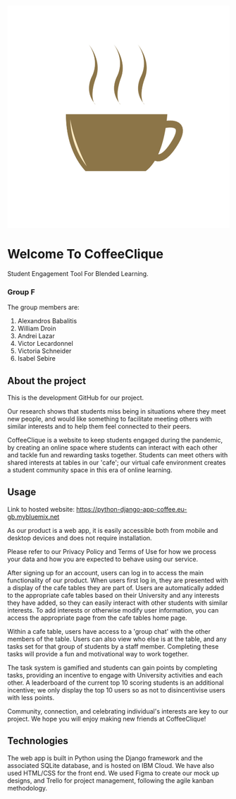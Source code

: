 ![plot](./app/static/images/logo.png)
# Welcome To CoffeeClique
Student Engagement Tool For Blended Learning.

### Group F

The group members are:

1. Alexandros Babalitis
2. William Droin
3. Andrei Lazar
4. Victor Lecardonnel
5. Victoria Schneider
6. Isabel Sebire

## About the project

This is the development GitHub for our project.

Our research shows that students miss being in situations where they meet new people, and would like something to facilitate meeting others with similar interests and to help them feel connected to their peers.

CoffeeClique is a website to keep students engaged during the pandemic, by creating an online space where students can interact with each other and tackle fun and rewarding tasks together. Students can meet others with shared interests at tables in our 'cafe'; our virtual cafe environment creates a student community space in this era of online learning.

## Usage

Link to hosted website: https://python-django-app-coffee.eu-gb.mybluemix.net

As our product is a web app, it is easily accessible both from mobile and desktop devices and does not require installation.

Please refer to our Privacy Policy and Terms of Use for how we process your data and how you are expected to behave using our service.

After signing up for an account, users can log in to access the main functionality of our product. When users first log in, they are presented with a display of the cafe tables they are part of. Users are automatically added to the appropriate cafe tables based on their University and any interests they have added, so they can easily interact with other students with similar interests. To add interests or otherwise modify user information, you can access the appropriate page from the cafe tables home page.

Within a cafe table, users have access to a 'group chat' with the other members of the table. Users can also view who else is at the table, and any tasks set for that group of students by a staff member. Completing these tasks will provide a fun and motivational way to work together.

The task system is gamified and students can gain points by completing tasks, providing an incentive to engage with University activities and each other. A leaderboard of the current top 10 scoring students is an additional incentive; we only display the top 10 users so as not to disincentivise users with less points.

Community, connection, and celebrating individual's interests are key to our project. We hope you will enjoy making new friends at CoffeeClique!

## Technologies

The web app is built in Python using the Django framework and the associated SQLite database, and is hosted on IBM Cloud. We have also used HTML/CSS for the front end.
We used Figma to create our mock up designs, and Trello for project management, following the agile kanban methodology.
